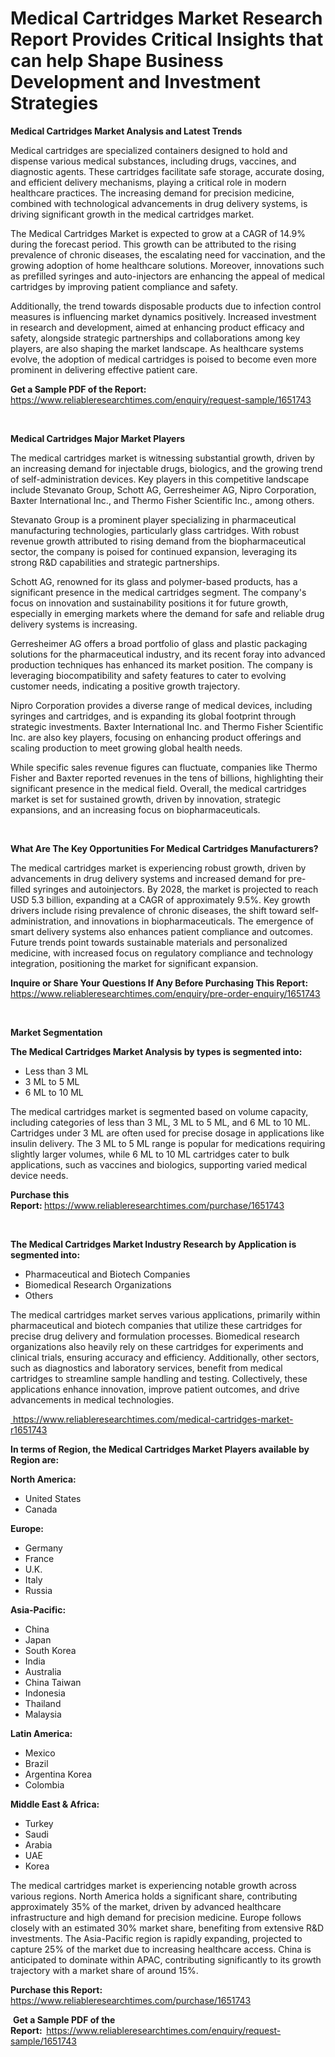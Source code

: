 <p><h1>Medical Cartridges Market Research Report Provides Critical Insights that can help Shape Business Development and Investment Strategies</h1></p><p><strong>Medical Cartridges Market Analysis and Latest Trends</strong></p>
<p><p>Medical cartridges are specialized containers designed to hold and dispense various medical substances, including drugs, vaccines, and diagnostic agents. These cartridges facilitate safe storage, accurate dosing, and efficient delivery mechanisms, playing a critical role in modern healthcare practices. The increasing demand for precision medicine, combined with technological advancements in drug delivery systems, is driving significant growth in the medical cartridges market.</p><p>The Medical Cartridges Market is expected to grow at a CAGR of 14.9% during the forecast period. This growth can be attributed to the rising prevalence of chronic diseases, the escalating need for vaccination, and the growing adoption of home healthcare solutions. Moreover, innovations such as prefilled syringes and auto-injectors are enhancing the appeal of medical cartridges by improving patient compliance and safety.</p><p>Additionally, the trend towards disposable products due to infection control measures is influencing market dynamics positively. Increased investment in research and development, aimed at enhancing product efficacy and safety, alongside strategic partnerships and collaborations among key players, are also shaping the market landscape. As healthcare systems evolve, the adoption of medical cartridges is poised to become even more prominent in delivering effective patient care.</p></p>
<p><strong>Get a Sample PDF of the Report:&nbsp;</strong> <a href="https://www.reliableresearchtimes.com/enquiry/request-sample/1651743?utm_campaign=3297&utm_medium=2&utm_source=Github&utm_content=ia&utm_term=13042025&utm_id=medical-cartridges">https://www.reliableresearchtimes.com/enquiry/request-sample/1651743</a></p>
<p>&nbsp;</p>
<p><strong>Medical Cartridges Major Market Players</strong></p>
<p><p>The medical cartridges market is witnessing substantial growth, driven by an increasing demand for injectable drugs, biologics, and the growing trend of self-administration devices. Key players in this competitive landscape include Stevanato Group, Schott AG, Gerresheimer AG, Nipro Corporation, Baxter International Inc., and Thermo Fisher Scientific Inc., among others.</p><p>Stevanato Group is a prominent player specializing in pharmaceutical manufacturing technologies, particularly glass cartridges. With robust revenue growth attributed to rising demand from the biopharmaceutical sector, the company is poised for continued expansion, leveraging its strong R&D capabilities and strategic partnerships.</p><p>Schott AG, renowned for its glass and polymer-based products, has a significant presence in the medical cartridges segment. The company's focus on innovation and sustainability positions it for future growth, especially in emerging markets where the demand for safe and reliable drug delivery systems is increasing.</p><p>Gerresheimer AG offers a broad portfolio of glass and plastic packaging solutions for the pharmaceutical industry, and its recent foray into advanced production techniques has enhanced its market position. The company is leveraging biocompatibility and safety features to cater to evolving customer needs, indicating a positive growth trajectory.</p><p>Nipro Corporation provides a diverse range of medical devices, including syringes and cartridges, and is expanding its global footprint through strategic investments. Baxter International Inc. and Thermo Fisher Scientific Inc. are also key players, focusing on enhancing product offerings and scaling production to meet growing global health needs.</p><p>While specific sales revenue figures can fluctuate, companies like Thermo Fisher and Baxter reported revenues in the tens of billions, highlighting their significant presence in the medical field. Overall, the medical cartridges market is set for sustained growth, driven by innovation, strategic expansions, and an increasing focus on biopharmaceuticals.</p></p>
<p>&nbsp;</p>
<p><strong>What Are The Key Opportunities For Medical Cartridges Manufacturers?</strong></p>
<p><p>The medical cartridges market is experiencing robust growth, driven by advancements in drug delivery systems and increased demand for pre-filled syringes and autoinjectors. By 2028, the market is projected to reach USD 5.3 billion, expanding at a CAGR of approximately 9.5%. Key growth drivers include rising prevalence of chronic diseases, the shift toward self-administration, and innovations in biopharmaceuticals. The emergence of smart delivery systems also enhances patient compliance and outcomes. Future trends point towards sustainable materials and personalized medicine, with increased focus on regulatory compliance and technology integration, positioning the market for significant expansion.</p></p>
<p><strong>Inquire or Share Your Questions If Any Before Purchasing This Report:</strong> <a href="https://www.reliableresearchtimes.com/enquiry/pre-order-enquiry/1651743?utm_campaign=3297&utm_medium=2&utm_source=Github&utm_content=ia&utm_term=13042025&utm_id=medical-cartridges">https://www.reliableresearchtimes.com/enquiry/pre-order-enquiry/1651743</a></p>
<p>&nbsp;</p>
<p><strong>Market Segmentation</strong></p>
<p><strong>The Medical Cartridges Market Analysis by types is segmented into:</strong></p>
<p><ul><li>Less than 3 ML</li><li>3 ML to 5 ML</li><li>6 ML to 10 ML</li></ul></p>
<p><p>The medical cartridges market is segmented based on volume capacity, including categories of less than 3 ML, 3 ML to 5 ML, and 6 ML to 10 ML. Cartridges under 3 ML are often used for precise dosage in applications like insulin delivery. The 3 ML to 5 ML range is popular for medications requiring slightly larger volumes, while 6 ML to 10 ML cartridges cater to bulk applications, such as vaccines and biologics, supporting varied medical device needs.</p></p>
<p><strong>Purchase this Report:&nbsp;</strong><a href="https://www.reliableresearchtimes.com/purchase/1651743?utm_campaign=3297&utm_medium=2&utm_source=Github&utm_content=ia&utm_term=13042025&utm_id=medical-cartridges">https://www.reliableresearchtimes.com/purchase/1651743</a></p>
<p>&nbsp;</p>
<p><strong>The Medical Cartridges Market Industry Research by Application is segmented into:</strong></p>
<p><ul><li>Pharmaceutical and Biotech Companies</li><li>Biomedical Research Organizations</li><li>Others</li></ul></p>
<p><p>The medical cartridges market serves various applications, primarily within pharmaceutical and biotech companies that utilize these cartridges for precise drug delivery and formulation processes. Biomedical research organizations also heavily rely on these cartridges for experiments and clinical trials, ensuring accuracy and efficiency. Additionally, other sectors, such as diagnostics and laboratory services, benefit from medical cartridges to streamline sample handling and testing. Collectively, these applications enhance innovation, improve patient outcomes, and drive advancements in medical technologies.</p></p>
<p><a href="https://www.reliableresearchtimes.com/medical-cartridges-market-r1651743?utm_campaign=3297&utm_medium=2&utm_source=Github&utm_content=ia&utm_term=13042025&utm_id=medical-cartridges">&nbsp;https://www.reliableresearchtimes.com/medical-cartridges-market-r1651743</a></p>
<p><strong>In terms of Region, the Medical Cartridges Market Players available by Region are:</strong></p>
<p>
    <p> <strong> North America: </strong>
        <ul>
            <li>United States</li>
            <li>Canada</li>
        </ul>
        </p> 
    <p> <strong> Europe: </strong>
        <ul>
            <li>Germany</li>
            <li>France</li>
            <li>U.K.</li>
            <li>Italy</li>
            <li>Russia</li>
        </ul>
        </p> 
    <p> <strong> Asia-Pacific: </strong>
        <ul>
            <li>China</li>
            <li>Japan</li>
            <li>South Korea</li>
            <li>India</li>
            <li>Australia</li>
            <li>China Taiwan</li>
            <li>Indonesia</li>
            <li>Thailand</li>
            <li>Malaysia</li>
        </ul>
        </p> 
    <p> <strong> Latin America: </strong>
        <ul>
            <li>Mexico</li>
            <li>Brazil</li>
            <li>Argentina Korea</li>
            <li>Colombia</li>
        </ul>
        </p> 
    <p> <strong> Middle East & Africa: </strong>
        <ul>
            <li>Turkey</li>
            <li>Saudi</li>
            <li>Arabia</li>
            <li>UAE</li>
            <li>Korea</li>
        </ul>
    </p>
    </p>
<p><p>The medical cartridges market is experiencing notable growth across various regions. North America holds a significant share, contributing approximately 35% of the market, driven by advanced healthcare infrastructure and high demand for precision medicine. Europe follows closely with an estimated 30% market share, benefiting from extensive R&D investments. The Asia-Pacific region is rapidly expanding, projected to capture 25% of the market due to increasing healthcare access. China is anticipated to dominate within APAC, contributing significantly to its growth trajectory with a market share of around 15%.</p></p>
<p><strong>Purchase this Report: </strong><a href="https://www.reliableresearchtimes.com/purchase/1651743?utm_campaign=3297&utm_medium=2&utm_source=Github&utm_content=ia&utm_term=13042025&utm_id=medical-cartridges">https://www.reliableresearchtimes.com/purchase/1651743</a></p>
<p>&nbsp;<strong>Get a Sample PDF of the Report:&nbsp;&nbsp;</strong><a href="https://www.reliableresearchtimes.com/enquiry/request-sample/1651743?utm_campaign=3297&utm_medium=2&utm_source=Github&utm_content=ia&utm_term=13042025&utm_id=medical-cartridges">https://www.reliableresearchtimes.com/enquiry/request-sample/1651743</a></p>
<p><strong></strong></p>
<p><p></p><p></p><p></p></p>